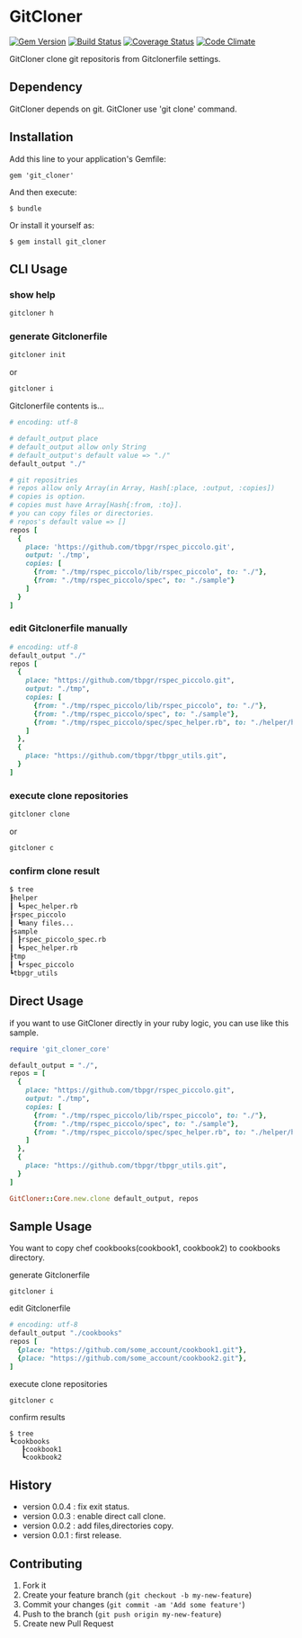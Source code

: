 # GitCloner

[![Gem Version](https://badge.fury.io/rb/git_cloner.svg)](http://badge.fury.io/rb/git_cloner)
[![Build Status](https://travis-ci.org/tbpgr/git_cloner.png?branch=master)](https://travis-ci.org/tbpgr/git_cloner)
[![Coverage Status](https://coveralls.io/repos/tbpgr/git_cloner/badge.png)](https://coveralls.io/r/tbpgr/git_cloner)
[![Code Climate](https://codeclimate.com/github/tbpgr/git_cloner.png)](https://codeclimate.com/github/tbpgr/git_cloner)

GitCloner clone git repositoris from Gitclonerfile settings.

## Dependency
GitCloner depends on git. GitCloner use 'git clone' command.

## Installation

Add this line to your application's Gemfile:

    gem 'git_cloner'

And then execute:

    $ bundle

Or install it yourself as:

    $ gem install git_cloner

## CLI Usage

### show help

~~~bash
gitcloner h
~~~

### generate Gitclonerfile

~~~bash
gitcloner init
~~~

or 

~~~bash
gitcloner i
~~~

Gitclonerfile contents is...  

~~~ruby
# encoding: utf-8

# default_output place
# default_output allow only String
# default_output's default value => "./"
default_output "./"

# git repositries
# repos allow only Array(in Array, Hash[:place, :output, :copies])
# copies is option.
# copies must have Array[Hash{:from, :to}].
# you can copy files or directories.
# repos's default value => []
repos [
  {
    place: 'https://github.com/tbpgr/rspec_piccolo.git',
    output: './tmp',
    copies: [
      {from: "./tmp/rspec_piccolo/lib/rspec_piccolo", to: "./"},
      {from: "./tmp/rspec_piccolo/spec", to: "./sample"}
    ]
  }
]
~~~

### edit Gitclonerfile manually

~~~ruby
# encoding: utf-8
default_output "./"
repos [
  {
    place: "https://github.com/tbpgr/rspec_piccolo.git",
    output: "./tmp",
    copies: [
      {from: "./tmp/rspec_piccolo/lib/rspec_piccolo", to: "./"}, 
      {from: "./tmp/rspec_piccolo/spec", to: "./sample"}, 
      {from: "./tmp/rspec_piccolo/spec/spec_helper.rb", to: "./helper/helper.rb"}, 
    ]
  },
  {
    place: "https://github.com/tbpgr/tbpgr_utils.git",
  }
]
~~~

### execute clone repositories

~~~bash
gitcloner clone
~~~

or

~~~bash
gitcloner c
~~~

### confirm clone result

~~~bash
$ tree
┠helper
┃ ┗spec_helper.rb
┠rspec_piccolo
┃ ┗many files...
┠sample
┃ ┠rspec_piccolo_spec.rb
┃ ┗spec_helper.rb
┠tmp
┃ ┗rspec_piccolo
┗tbpgr_utils
~~~

## Direct Usage
if you want to use GitCloner directly in your ruby logic, you can use like this sample.

~~~ruby
require 'git_cloner_core'

default_output = "./",
repos = [
  {
    place: "https://github.com/tbpgr/rspec_piccolo.git",
    output: "./tmp",
    copies: [
      {from: "./tmp/rspec_piccolo/lib/rspec_piccolo", to: "./"}, 
      {from: "./tmp/rspec_piccolo/spec", to: "./sample"}, 
      {from: "./tmp/rspec_piccolo/spec/spec_helper.rb", to: "./helper/helper.rb"}, 
    ]
  },
  {
    place: "https://github.com/tbpgr/tbpgr_utils.git",
  }
]

GitCloner::Core.new.clone default_output, repos
~~~

## Sample Usage
You want to copy chef cookbooks(cookbook1, cookbook2) to cookbooks directory.

generate Gitclonerfile  

~~~
gitcloner i
~~~

edit Gitclonerfile  

~~~ruby
# encoding: utf-8
default_output "./cookbooks"
repos [
  {place: "https://github.com/some_account/cookbook1.git"},
  {place: "https://github.com/some_account/cookbook2.git"},
]
~~~

execute clone repositories  

~~~bash
gitcloner c
~~~

confirm results  

~~~
$ tree
┗cookbooks
   ┠cookbook1
   ┗cookbook2
~~~

## History
* version 0.0.4 : fix exit status.
* version 0.0.3 : enable direct call clone.
* version 0.0.2 : add files,directories copy.
* version 0.0.1 : first release.

## Contributing

1. Fork it
2. Create your feature branch (`git checkout -b my-new-feature`)
3. Commit your changes (`git commit -am 'Add some feature'`)
4. Push to the branch (`git push origin my-new-feature`)
5. Create new Pull Request

